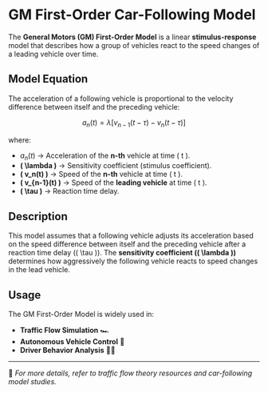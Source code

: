 # GM First-Order Car-Following Model  

The **General Motors (GM) First-Order Model** is a linear **stimulus-response** model that describes how a group of vehicles react to the speed changes of a leading vehicle over time.  

## Model Equation  

The acceleration of a following vehicle is proportional to the velocity difference between itself and the preceding vehicle:  

$$
a_n(t) = \lambda \left[ v_{n-1}(t - \tau) - v_n(t - \tau) \right]
$$

where:  

- $a_n(t)$ → Acceleration of the **n-th** vehicle at time \( t \).  
- **\( \lambda \)** → Sensitivity coefficient (stimulus coefficient).  
- **\( v_n(t) \)** → Speed of the **n-th** vehicle at time \( t \).  
- **\( v_{n-1}(t) \)** → Speed of the **leading vehicle** at time \( t \).  
- **\( \tau \)** → Reaction time delay.  

## Description  

This model assumes that a following vehicle adjusts its acceleration based on the speed difference between itself and the preceding vehicle after a reaction time delay (\( \tau \)). The **sensitivity coefficient (\( \lambda \))** determines how aggressively the following vehicle reacts to speed changes in the lead vehicle.  

## Usage  

The GM First-Order Model is widely used in:  

- **Traffic Flow Simulation** 🏎️  
- **Autonomous Vehicle Control** 🤖  
- **Driver Behavior Analysis** 🚗💡  

---

📘 *For more details, refer to traffic flow theory resources and car-following model studies.*
